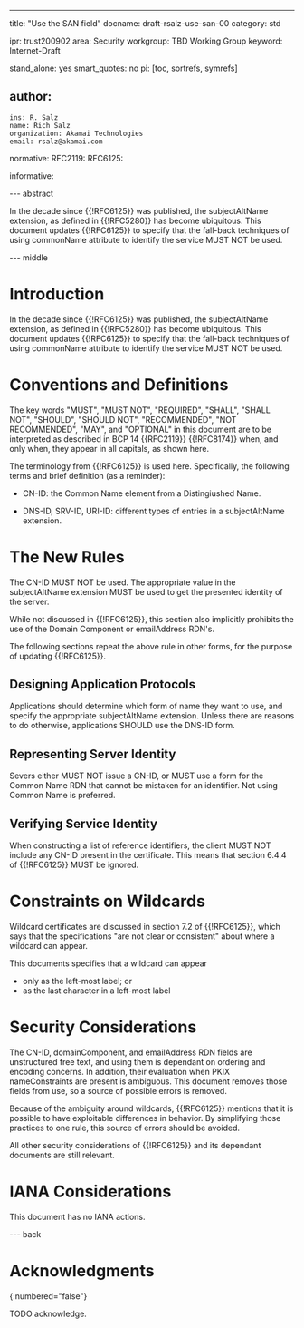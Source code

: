 ---
title: "Use the SAN field"
docname: draft-rsalz-use-san-00
category: std

ipr: trust200902
area: Security
workgroup: TBD Working Group
keyword: Internet-Draft

stand_alone: yes
smart_quotes: no
pi: [toc, sortrefs, symrefs]

author:
 -
    ins: R. Salz
    name: Rich Salz
    organization: Akamai Technologies
    email: rsalz@akamai.com

normative:
  RFC2119:
  RFC6125:

informative:

--- abstract

In the decade since {{!RFC6125}} was published, the subjectAltName
extension, as defined in {{!RFC5280}} has become ubiquitous.  This document
updates {{!RFC6125}} to specify that the fall-back techniques of
using commonName attribute to identify the service MUST NOT be used.

--- middle

# Introduction

In the decade since {{!RFC6125}} was published, the subjectAltName
extension, as defined in {{!RFC5280}} has become ubiquitous.  This document
updates {{!RFC6125}} to specify that the fall-back techniques of
using commonName attribute to identify the service MUST NOT be used.

# Conventions and Definitions

The key words "MUST", "MUST NOT", "REQUIRED", "SHALL", "SHALL NOT", "SHOULD",
"SHOULD NOT", "RECOMMENDED", "NOT RECOMMENDED", "MAY", and "OPTIONAL" in this
document are to be interpreted as described in BCP 14 {{RFC2119}} {{!RFC8174}}
when, and only when, they appear in all capitals, as shown here.

The terminology from {{!RFC6125}} is used here.
Specifically, the following terms and brief definition (as a reminder):

- CN-ID: the Common Name element from a Distingiushed Name.

- DNS-ID, SRV-ID, URI-ID: different types of entries in a subjectAltName
extension.

# The New Rules

The CN-ID MUST NOT be used. The appropriate value in the subjectAltName
extension MUST be used to get the presented identity of the server.

While not discussed in {{!RFC6125}}, this section also implicitly prohibits
the use of the Domain Component or emailAddress RDN's.

The following sections repeat the above rule in other forms, for the purpose
of updating {{!RFC6125}}.

## Designing Application Protocols

Applications should determine which form of name they want to use, and
specify the appropriate subjectAltName extension. Unless there are reasons
to do otherwise, applications SHOULD use the DNS-ID form.

## Representing Server Identity

Severs either MUST NOT issue a CN-ID, or MUST use a form for the Common Name
RDN that cannot be mistaken for an identifier. Not using Common Name is
preferred.

## Verifying Service Identity

When constructing a list of reference identifiers, the client MUST NOT
include any CN-ID present in the certificate. This means that section
6.4.4 of {{!RFC6125}} MUST be ignored.

# Constraints on Wildcards

Wildcard certificates are discussed in section 7.2 of {{!RFC6125}}, which
says that the specifications "are not clear or consistent" about where a
wildcard can appear.

This documents specifies that a wildcard can appear

- only as the left-most label; or
- as the last character in a left-most label

# Security Considerations

The CN-ID, domainComponent, and emailAddress RDN fields are unstructured
free text, and using them is dependant on ordering and encoding concerns.
In addition, their evaluation when PKIX nameConstraints are present is
ambiguous. This document removes those fields from use, so a source
of possible errors is removed.

Because of the ambiguity around wildcards, {{!RFC6125}} mentions that it
is possible to have exploitable differences in behavior. By simplifying
those practices to one rule, this source of errors should be avoided.

All other security considerations of {{!RFC6125}} and its dependant
documents are still relevant.

# IANA Considerations

This document has no IANA actions.

--- back

# Acknowledgments
{:numbered="false"}

TODO acknowledge.
